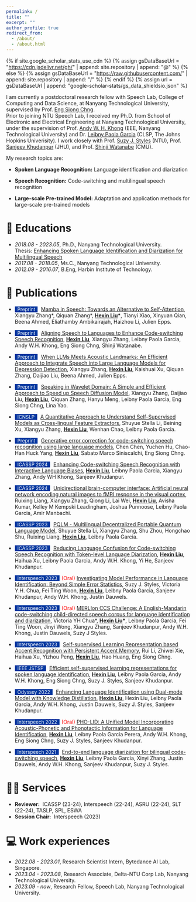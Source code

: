 ```yaml
---
permalink: /
title: ""
excerpt: ""
author_profile: true
redirect_from: 
  - /about/
  - /about.html
---
```


{% if site.google_scholar_stats_use_cdn %}
{% assign gsDataBaseUrl = "https://cdn.jsdelivr.net/gh/" | append: site.repository | append: "@" %}
{% else %}
{% assign gsDataBaseUrl = "https://raw.githubusercontent.com/" | append: site.repository | append: "/" %}
{% endif %}
{% assign url = gsDataBaseUrl | append: "google-scholar-stats/gs_data_shieldsio.json" %}

<span class='anchor' id='about-me'></span>

I am currently a postdoctoral research fellow with Speech Lab, College of Computing and Data Science, at Nanyang Technological University, supervised by Prof. [Eng Siong Chng](https://scholar.google.com/citations?hl=en&user=FJodrCcAAAAJ).  
Prior to joining NTU Speech Lab, I received my Ph.D. from School of Electronic and Electrical Engineering at Nanyang Technological University, under the supervision of Prof. [Andy W. H. Khong](https://scholar.google.com/citations?user=qnOioyYAAAAJ&hl=en) (EEE, Nanyang Technological University) and Dr. [Leibny Paola Garcia](https://scholar.google.com/citations?hl=en&user=fAXgPckAAAAJ&view_op=list_works&sortby=pubdate) (CLSP, The Johns Hopkins Univerisity). I work closely with Prof. [Suzy J. Styles](https://scholar.google.com.sg/citations?user=k96cKgsAAAAJ&hl=en) (NTU), Prof. [Sanjeev Khudanpur](https://scholar.google.com/citations?hl=en&user=K-BdgNwAAAAJ&view_op=list_works&sortby=pubdate) (JHU), and Prof. [Shinji Watanabe](https://scholar.google.com/citations?user=U5xRA6QAAAAJ&hl=en) (CMU).

My research topics are:

- **Spoken Language Recognition:** Language identification and diarization

- **Speech Recognition:** Code-switching and multilingual speech recognition

- **Large-scale Pre-trained Model:** Adaptation and application methods for large-scale pre-trained models

# 📖 Educations
- *2018.08 - 2023.05*, Ph.D., Nanyang Technological University.  
Thesis: [Enhancing Spoken Language Identification and Diarization for Multilingual Speech](https://dr.ntu.edu.sg/handle/10356/168498)  
- *2017.08 - 2018.05*, Ms.C., Nanyang Technological University.  
- *2012.09 - 2016.07*, B.Eng, Harbin Institute of Technology.  


# 📝 Publications 

- <span style="display:inline-block; background-color:#00369F; color:#fff; padding:0px 7px; margin-right:5px; font-size:13px;">Preprint</span> [Mamba in Speech: Towards an Alternative to Self-Attention](https://arxiv.org/abs/2405.12609), Xiangyu Zhang\*, Qiquan Zhang\*, **<u>Hexin Liu</u>\***, Tianyi Xiao, Xinyuan Qian, Beena Ahmed, Eliathamby Ambikairajah, Haizhou Li, Julien Epps.

- <span style="display:inline-block; background-color:#00369F; color:#fff; padding:0px 7px; margin-right:5px; font-size:13px;">Preprint</span> [Aligning Speech to Languages to Enhance Code-switching Speech Recognition](https://arxiv.org/abs/2403.05887), **<u>Hexin Liu</u>**, Xiangyu Zhang, Leibny Paola Garcia, Andy W.H. Khong, Eng Siong Chng, Shinji Watanabe.

- <span style="display:inline-block; background-color:#00369F; color:#fff; padding:0px 7px; margin-right:5px; font-size:13px;">Preprint</span> [When LLMs Meets Acoustic Landmarks: An Efficient Approach to Integrate Speech into Large Language Models for Depression Detection](https://arxiv.org/abs/2402.13276), Xiangyu Zhang, **<u>Hexin Liu</u>**, Kaishuai Xu, Qiquan Zhang, Daijiao Liu, Beena Ahmed, Julien Epps.

- <span style="display:inline-block; background-color:#00369F; color:#fff; padding:0px 7px; margin-right:5px; font-size:13px;">Preprint</span> [Speaking in Wavelet Domain: A Simple and Efficient Approach to Speed up Speech Diffusion Model](https://arxiv.org/abs/2402.10642), Xiangyu Zhang, Daijiao Liu, **<u>Hexin Liu</u>**, Qiquan Zhang, Hanyu Meng, Leibny Paola Garcia, Eng Siong Chng, Lina Yao.

- <span style="display:inline-block; background-color:#00369F; color:#fff; padding:0px 7px; margin-right:5px; font-size:13px;">ICNSLP</span> [A Quantitative Approach to Understand Self-Supervised Models as Cross-lingual Feature Extractors](https://arxiv.org/abs/2405.12609), Shuyue Stella Li, Beining Xu, Xiangyu Zhang, **<u>Hexin Liu</u>**, Wenhan Chao, Leibny Paola Garcia.

- <span style="display:inline-block; background-color:#00369F; color:#fff; padding:0px 7px; margin-right:5px; font-size:13px;">Preprint</span> [Generative error correction for code-switching speech recognition using large language models](https://arxiv.org/abs/2311.15954), Chen Chen, Yuchen Hu, Chao-Han Huck Yang, **<u>Hexin Liu</u>**, Sabato Marco Siniscalchi, Eng Siong Chng.

- <span style="display:inline-block; background-color:#00369F; color:#fff; padding:0px 7px; margin-right:5px; font-size:13px;">ICASSP 2024</span> [Enhancing Code-switching Speech Recognition with Interactive Language Biases](https://arxiv.org/pdf/2309.16953), **<u>Hexin Liu</u>**, Leibny Paola Garcia, Xiangyu Zhang, Andy WH Khong, Sanjeev Khudanpur.

- <span style="display:inline-block; background-color:#00369F; color:#fff; padding:0px 7px; margin-right:5px; font-size:13px;">ICASSP 2024</span> [Unidirectional brain-computer interface: Artificial neural network encoding natural images to fMRI response in the visual cortex](https://ieeexplore.ieee.org/abstract/document/10446366/), Ruixing Liang, Xiangyu Zhang, Qiong Li, Lai Wei, **<u>Hexin Liu</u>**, Avisha Kumar, Kelley M Kempski Leadingham, Joshua Punnoose, Leibny Paola Garcia, Amir Manbachi.

- <span style="display:inline-block; background-color:#00369F; color:#fff; padding:0px 7px; margin-right:5px; font-size:13px;">ICASSP 2023</span> [PQLM - Multilingual Decentralized Portable Quantum Language Model](https://arxiv.org/abs/2405.12609), Shuyue Stella Li, Xiangyu Zhang, Shu Zhou, Hongchao Shu, Ruixing Liang, **<u>Hexin Liu</u>**, Leibny Paola Garcia.

- <span style="display:inline-block; background-color:#00369F; color:#fff; padding:0px 7px; margin-right:5px; font-size:13px;">ICASSP 2023</span> [Reducing Language Confusion for Code-switching Speech Recognition with Token-level Language Diarization](https://ieeexplore.ieee.org/abstract/document/10095878/), **<u>Hexin Liu</u>**, Haihua Xu, Leibny Paola Garcia, Andy W.H. Khong, Yi He, Sanjeev Khudanpur.

- <span style="display:inline-block; background-color:#00369F; color:#fff; padding:0px 7px; margin-right:5px; font-size:13px;">Interspeech 2023</span><span style="color:red">(Oral)</span> [Investigating Model Performance in Language Identification: Beyond Simple Error Statistics](https://arxiv.org/abs/2305.18925), Suzy J. Styles, Victoria Y.H. Chua, Fei Ting Woon, **<u>Hexin Liu</u>**, Leibny Paola Garcia, Sanjeev Khudanpur, Andy W.H. Khong, Justin Dauwels.

- <span style="display:inline-block; background-color:#00369F; color:#fff; padding:0px 7px; margin-right:5px; font-size:13px;">Interspeech 2023</span><span style="color:red">(Oral)</span> [MERLIon CCS Challenge: A English-Mandarin code-switching child-directed speech corpus for language identification and diarization](https://arxiv.org/abs/2305.18881), Victoria YH Chua\*, **<u>Hexin Liu</u>\***, Leibny Paola Garcia, Fei Ting Woon, Jinyi Wong, Xiangyu Zhang, Sanjeev Khudanpur, Andy W.H. Khong, Justin Dauwels, Suzy J Styles.

- <span style="display:inline-block; background-color:#00369F; color:#fff; padding:0px 7px; margin-right:5px; font-size:13px;">Interspeech 2023</span> [Self-supervised Learning Representation based Accent Recognition with Persistent Accent Memory](https://arxiv.org/abs/2405.12609), Rui Li, Zhiwei Xie, Haihua Xu, Yizhou Peng, **<u>Hexin Liu</u>**, Hao Huang, Eng Siong Chng.

- <span style="display:inline-block; background-color:#00369F; color:#fff; padding:0px 7px; margin-right:5px; font-size:13px;">IEEE JSTSP</span> [Efficient self-supervised learning representations for spoken language identification](https://ieeexplore.ieee.org/abstract/document/9866521/), **<u>Hexin Liu</u>**, Leibny Paola Garcia, Andy W.H. Khong, Eng Siong Chng, Suzy J. Styles, Sanjeev Khudanpur.

- <span style="display:inline-block; background-color:#00369F; color:#fff; padding:0px 7px; margin-right:5px; font-size:13px;">Odyssey 2022</span> [Enhancing Language Identification using Dual-mode Model with Knowledge Distillation](https://www.researchgate.net/profile/Hexin_Liu6/publication/361591322_Enhancing_Language_Identification_Using_Dual-Mode_Model_with_Knowledge_Distillation/links/639f1bdfe42faa7e75d362df/Enhancing-Language-Identification-Using-Dual-Mode-Model-with-Knowledge-Distillation.pdf), **<u>Hexin Liu</u>**, Hexin Liu, Leibny Paola Garcia, Andy W.H. Khong, Justin Dauwels, Suzy J. Styles, Sanjeev Khudanpur.

- <span style="display:inline-block; background-color:#00369F; color:#fff; padding:0px 7px; margin-right:5px; font-size:13px;">Interspeech 2022</span><span style="color:red">(Oral)</span> [PHO-LID: A Unified Model Incorporating Acoustic-Phonetic and Phonotactic Information for Language Identification](https://arxiv.org/abs/2405.12609), **<u>Hexin Liu</u>**, Leibny Paola Garcia Perera, Andy W.H. Khong, Eng Siong Chng, Suzy J. Styles, Sanjeev Khudanpur.

- <span style="display:inline-block; background-color:#00369F; color:#fff; padding:0px 7px; margin-right:5px; font-size:13px;">Interspeech 2021</span> [End-to-end language diarization for bilingual code-switching speech](https://www.researchgate.net/profile/Hexin_Liu6/publication/354221085_End-to-End_Language_Diarization_for_Bilingual_Code-Switching_Speech/links/613f238001846e45ef451003/End-to-End-Language-Diarization-for-Bilingual-Code-Switching-Speech.pdf), **<u>Hexin Liu</u>**, Leibny Paola Garcia, Xinyi Zhang, Justin Dauwels, Andy W.H. Khong, Sanjeev Khudanpur, Suzy J. Styles.

# 🧑‍🔬 Services
- **Reviewer:**&nbsp; ICASSP (23-24), Interspeech (22-24), ASRU (22-24), SLT (22-24), TASLP, SPL, ESWA
- **Session Chair:**&nbsp; Interspeech (2023)

# 💻 Work experiences
- *2022.08 - 2023.01*, Research Scientist Intern, Bytedance AI Lab, Singapore.
- *2023.04 - 2023.08*, Research Associate, Delta-NTU Corp Lab, Nanyang Technological University.
- *2023.09 - now*, Research Fellow, Speech Lab, Nanyang Technological University.

